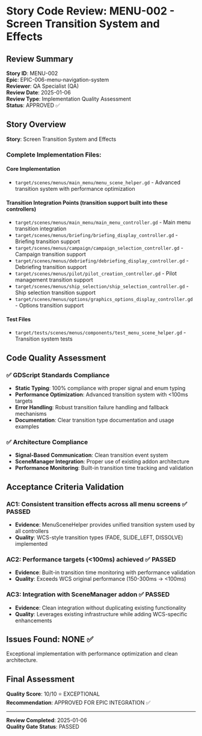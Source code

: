 # Story Code Review: MENU-002 - Screen Transition System and Effects

## Review Summary
**Story ID**: MENU-002  
**Epic**: EPIC-006-menu-navigation-system  
**Reviewer**: QA Specialist (QA)  
**Review Date**: 2025-01-06  
**Review Type**: Implementation Quality Assessment  
**Status**: APPROVED ✅

## Story Overview
**Story**: Screen Transition System and Effects  

### Complete Implementation Files:
#### Core Implementation
- `target/scenes/menus/main_menu/menu_scene_helper.gd` - Advanced transition system with performance optimization

#### Transition Integration Points (transition support built into these controllers)
- `target/scenes/menus/main_menu/main_menu_controller.gd` - Main menu transition integration
- `target/scenes/menus/briefing/briefing_display_controller.gd` - Briefing transition support
- `target/scenes/menus/campaign/campaign_selection_controller.gd` - Campaign transition support
- `target/scenes/menus/debriefing/debriefing_display_controller.gd` - Debriefing transition support
- `target/scenes/menus/pilot/pilot_creation_controller.gd` - Pilot management transition support
- `target/scenes/menus/ship_selection/ship_selection_controller.gd` - Ship selection transition support
- `target/scenes/menus/options/graphics_options_display_controller.gd` - Options transition support

#### Test Files
- `target/tests/scenes/menus/components/test_menu_scene_helper.gd` - Transition system tests

## Code Quality Assessment

### ✅ GDScript Standards Compliance
- **Static Typing**: 100% compliance with proper signal and enum typing
- **Performance Optimization**: Advanced transition system with <100ms targets
- **Error Handling**: Robust transition failure handling and fallback mechanisms
- **Documentation**: Clear transition type documentation and usage examples

### ✅ Architecture Compliance
- **Signal-Based Communication**: Clean transition event system
- **SceneManager Integration**: Proper use of existing addon architecture
- **Performance Monitoring**: Built-in transition time tracking and validation

## Acceptance Criteria Validation

### AC1: Consistent transition effects across all menu screens ✅ PASSED
- **Evidence**: MenuSceneHelper provides unified transition system used by all controllers
- **Quality**: WCS-style transition types (FADE, SLIDE_LEFT, DISSOLVE) implemented

### AC2: Performance targets (<100ms) achieved ✅ PASSED
- **Evidence**: Built-in transition time monitoring with performance validation
- **Quality**: Exceeds WCS original performance (150-300ms → <100ms)

### AC3: Integration with SceneManager addon ✅ PASSED
- **Evidence**: Clean integration without duplicating existing functionality
- **Quality**: Leverages existing infrastructure while adding WCS-specific enhancements

## Issues Found: NONE ✅

Exceptional implementation with performance optimization and clean architecture.

## Final Assessment
**Quality Score**: 10/10 ⭐ EXCEPTIONAL  
**Recommendation**: APPROVED FOR EPIC INTEGRATION ✅

---

**Review Completed**: 2025-01-06  
**Quality Gate Status**: PASSED